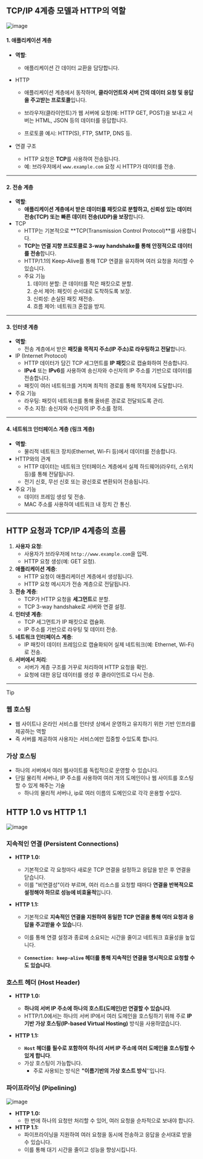 ## **TCP/IP 4계층 모델과 HTTP의 역할**

![image](https://github.com/user-attachments/assets/60c283d1-d219-4283-b99c-554c1bca8361)


#### **1. 애플리케이션 계층**

- **역할**: 

  - 애플리케이션 간 데이터 교환을 담당합니다.

- HTTP

  - 애플리케이션 계층에서 동작하며, **클라이언트와 서버 간의 데이터 요청 및 응답을 주고받는 프로토콜**입니다.

  - 브라우저(클라이언트)가 웹 서버에 요청(예: HTTP GET, POST)을 보내고 서버는 HTML, JSON 등의 데이터를 응답합니다.
  - 프로토콜 예시: HTTP(S), FTP, SMTP, DNS 등.

- 연결 구조

  - HTTP 요청은 **TCP**를 사용하여 전송됩니다.
  - 예: 브라우저에서 `www.example.com` 요청 시 HTTP가 데이터를 전송.

------

#### **2. 전송 계층**

- **역할**: 
  - **애플리케이션 계층에서 받은 데이터를 패킷으로 분할하고, 신뢰성 있는 데이터 전송(TCP) 또는 빠른 데이터 전송(UDP)을 보장**합니다.
- TCP
  - HTTP는 기본적으로 **TCP(Transmission Control Protocol)**를 사용합니다.
  - **TCP는 연결 지향 프로토콜로 3-way handshake를 통해 안정적으로 데이터를 전송**합니다.
  - HTTP/1.1의 Keep-Alive를 통해 TCP 연결을 유지하며 여러 요청을 처리할 수 있습니다.
  - 주요 기능
    1. 데이터 분할: 큰 데이터를 작은 패킷으로 분할.
    2. 순서 제어: 패킷이 순서대로 도착하도록 보장.
    3. 신뢰성: 손실된 패킷 재전송.
    4. 흐름 제어: 네트워크 혼잡을 방지.

------

#### **3. 인터넷 계층**

- **역할**: 
  - 전송 계층에서 받은 **패킷을 목적지 주소(IP 주소)로 라우팅하고 전달**합니다.
- IP (Internet Protocol)
  - HTTP 데이터가 담긴 TCP 세그먼트를 **IP 패킷**으로 캡슐화하여 전송합니다.
  - **IPv4** 또는 **IPv6**를 사용하여 송신자와 수신자의 IP 주소를 기반으로 데이터를 전송합니다.
  - 패킷이 여러 네트워크를 거치며 최적의 경로를 통해 목적지에 도달합니다.
- 주요 기능
  - 라우팅: 패킷이 네트워크를 통해 올바른 경로로 전달되도록 관리.
  - 주소 지정: 송신자와 수신자의 IP 주소를 정의.

------

#### **4. 네트워크 인터페이스 계층 (링크 계층)**

- **역할**: 
  - 물리적 네트워크 장치(Ethernet, Wi-Fi 등)에서 데이터를 전송합니다.
- HTTP와의 관계
  - HTTP 데이터는 네트워크 인터페이스 계층에서 실제 하드웨어(라우터, 스위치 등)를 통해 전달됩니다.
  - 전기 신호, 무선 신호 또는 광신호로 변환되어 전송됩니다.
- 주요 기능
  - 데이터 프레임 생성 및 전송.
  - MAC 주소를 사용하여 네트워크 내 장치 간 통신.



---

## **HTTP 요청과 TCP/IP 4계층의 흐름** 

1. **사용자 요청**:
   - 사용자가 브라우저에 `http://www.example.com`을 입력.
   - HTTP 요청 생성(예: GET 요청).
2. **애플리케이션 계층**:
   - HTTP 요청이 애플리케이션 계층에서 생성됩니다.
   - HTTP 요청 메시지가 전송 계층으로 전달됩니다.
3. **전송 계층**:
   - TCP가 HTTP 요청을 **세그먼트**로 분할.
   - TCP 3-way handshake로 서버와 연결 설정.
4. **인터넷 계층**:
   - TCP 세그먼트가 IP 패킷으로 캡슐화.
   - IP 주소를 기반으로 라우팅 및 데이터 전송.
5. **네트워크 인터페이스 계층**:
   - IP 패킷이 데이터 프레임으로 캡슐화되어 실제 네트워크(예: Ethernet, Wi-Fi)로 전송.
6. **서버에서 처리**:
   - 서버가 계층 구조를 거꾸로 처리하여 HTTP 요청을 확인.
   - 요청에 대한 응답 데이터를 생성 후 클라이언트로 다시 전송.

---



> [!TIP]
>
> ### 웹 호스팅
>
> - 웹 사이트나 온라인 서비스를 인터넷 상에서 운영하고 유지하기 위한 기반 인프라를 제공하는 역할
> - 즉 서버를 제공하여 사용자는 서비스에만 집중할 수있도록 합니다.
>
> ### 가상 호스팅
>
> - 하나의 서버에서 여러 웹사이트를 독립적으로 운영할 수 있습니다.
> - 단일 물리적 서버나, IP 주소를 사용하여 여러 개의 도메인이나 웹 사이트를 호스팅할 수 있게 해주는 기술
>   - 하나의 물리적 서버나, ip로  여러 이름의 도메인으로 각각 운용할 수있다.



## HTTP 1.0  vs HTTP 1.1

![image](https://github.com/user-attachments/assets/8579c659-2441-4e9e-988e-17a883b64d0b)




### **지속적인 연결 (Persistent Connections)** 

- **HTTP 1.0:** 	

  - 기본적으로 각 요청마다 새로운 TCP 연결을 설정하고 응답을 받은 후 연결을 닫습니다. 
  - 이를 "비연결성"이라 부르며, 여러 리소스를 요청할 때마다 **연결을 반복적으로 설정해야 하므로 성능에 비효율적**입니다.

- **HTTP 1.1:** 

  - 기본적으로 **지속적인 연결을 지원하여 동일한 TCP 연결을 통해 여러 요청과 응답을 주고받을 수 있습**니다. 

  - 이를 통해 연결 설정과 종료에 소요되는 시간을 줄이고 네트워크 효율성을 높입니다. 	

  - **`Connection: keep-alive` 헤더를 통해 지속적인 연결을 명시적으로 요청할 수도 있습니다**.

    

### **호스트 헤더 (Host Header)**

- **HTTP 1.0:** 

  - **하나의 서버 IP 주소에 하나의 호스트(도메인)만 연결할 수 있습니다**.
  - HTTP/1.0에서는 하나의 서버 IP에서 여러 도메인을 호스팅하기 위해 주로 **IP 기반 가상 호스팅(IP-based Virtual Hosting)** 방식을 사용하였습니다.

  

- **HTTP 1.1:** 

  - **`Host` 헤더를 필수로 포함하여 하나의 서버 IP 주소에 여러 도메인을 호스팅할 수 있게 합니다**. 
  - 가상 호스팅이 가능합니다.
    - 주로 사용되는 방식은 **"이름기반의 가상 호스트 방식**''입니다.

  

###  **파이프라이닝 (Pipelining)**

![image](https://github.com/user-attachments/assets/1692cb44-4ea3-4803-acf2-dc7ac04ead80)

- **HTTP 1.0:** 
  - 한 번에 하나의 요청만 처리할 수 있어, 여러 요청을 순차적으로 보내야 합니다.
- **HTTP 1.1:** 
  - 파이프라이닝을 지원하여 여러 요청을 동시에 전송하고 응답을 순서대로 받을 수 있습니다.
  -  이를 통해 대기 시간을 줄이고 성능을 향상시킵니다.
